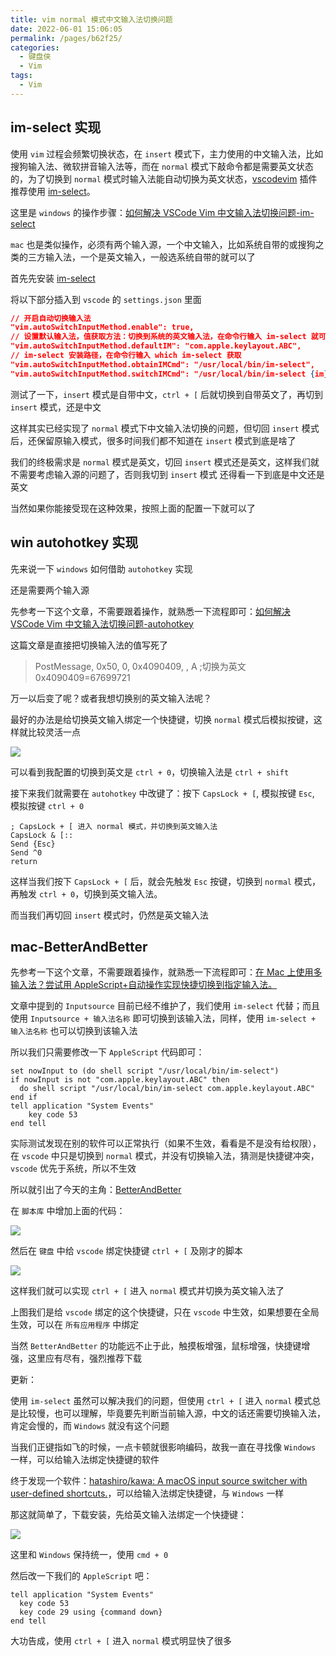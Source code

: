 ```yaml
---
title: vim normal 模式中文输入法切换问题
date: 2022-06-01 15:06:05
permalink: /pages/b62f25/
categories:
  - 键盘侠
  - Vim
tags:
  - Vim
---
```


## im-select 实现

使用 `vim` 过程会频繁切换状态，在 `insert` 模式下，主力使用的中文输入法，比如搜狗输入法、微软拼音输入法等，而在 `normal` 模式下敲命令都是需要英文状态的，为了切换到 `normal` 模式时输入法能自动切换为英文状态，[vscodevim](https://github.com/VSCodeVim/Vim#input-method) 插件推荐使用 [im-select](https://github.com/daipeihust/im-select)。

这里是 `windows` 的操作步骤：[如何解决 VSCode Vim 中文输入法切换问题-im-select](https://www.zhihu.com/question/303850876/answer/2263584870)

`mac` 也是类似操作，必须有两个输入源，一个中文输入，比如系统自带的或搜狗之类的三方输入法，一个是英文输入，一般选系统自带的就可以了

首先先安装 [im-select](https://github.com/daipeihust/im-select#macos)

将以下部分插入到 `vscode` 的 `settings.json` 里面

```json
// 开启自动切换输入法
"vim.autoSwitchInputMethod.enable": true,
// 设置默认输入法，值获取方法：切换到系统的英文输入法，在命令行输入 im-select 就可以获取当前输入法的值了
"vim.autoSwitchInputMethod.defaultIM": "com.apple.keylayout.ABC",
// im-select 安装路径，在命令行输入 which im-select 获取
"vim.autoSwitchInputMethod.obtainIMCmd": "/usr/local/bin/im-select",
"vim.autoSwitchInputMethod.switchIMCmd": "/usr/local/bin/im-select {im}"
```

测试了一下，`insert` 模式是自带中文，`ctrl + [` 后就切换到自带英文了，再切到 `insert` 模式，还是中文

这样其实已经实现了 `normal` 模式下中文输入法切换的问题，但切回 `insert` 模式后，还保留原输入模式，很多时间我们都不知道在 `insert` 模式到底是啥了

我们的终极需求是 `normal` 模式是英文，切回 `insert` 模式还是英文，这样我们就不需要考虑输入源的问题了，否则我切到 `insert` 模式 还得看一下到底是中文还是英文

当然如果你能接受现在这种效果，按照上面的配置一下就可以了

## win autohotkey 实现

先来说一下 `windows` 如何借助 `autohotkey` 实现

还是需要两个输入源

先参考一下这个文章，不需要跟着操作，就熟悉一下流程即可：[如何解决 VSCode Vim 中文输入法切换问题-autohotkey](https://www.zhihu.com/question/303850876/answer/1181682863)

这篇文章是直接把切换输入法的值写死了

> PostMessage, 0x50, 0, 0x4090409, , A ;切换为英文 0x4090409=67699721

万一以后变了呢？或者我想切换别的英文输入法呢？

最好的办法是给切换英文输入绑定一个快捷键，切换 `normal` 模式后模拟按键，这样就比较灵活一点

![](../../.vuepress/public/img/vim/007.png)

可以看到我配置的切换到英文是 `ctrl + 0`，切换输入法是 `ctrl + shift`

接下来我们就需要在 `autohotkey` 中改键了：按下 `CapsLock + [`, 模拟按键 `Esc`, 模拟按键 `ctrl + 0`

```ahk
; CapsLock + [ 进入 normal 模式，并切换到英文输入法
CapsLock & [::
Send {Esc}
Send ^0
return
```

这样当我们按下 `CapsLock + [` 后，就会先触发 `Esc` 按键，切换到 `normal` 模式，再触发 `ctrl + 0`，切换到英文输入法。

而当我们再切回 `insert` 模式时，仍然是英文输入法

## mac-BetterAndBetter

先参考一下这个文章，不需要跟着操作，就熟悉一下流程即可：[在 Mac 上使用多输入法？尝试用 AppleScript+自动操作实现快捷切换到指定输入法。](https://zhuanlan.zhihu.com/p/404763045)

文章中提到的 `Inputsource` 目前已经不维护了，我们使用 `im-select` 代替；而且使用 `Inputsource + 输入法名称` 即可切换到该输入法，同样，使用 `im-select + 输入法名称` 也可以切换到该输入法

所以我们只需要修改一下 `AppleScript` 代码即可：

```
set nowInput to (do shell script "/usr/local/bin/im-select")
if nowInput is not "com.apple.keylayout.ABC" then
  do shell script "/usr/local/bin/im-select com.apple.keylayout.ABC"
end if
tell application "System Events"
	key code 53
end tell
```

实际测试发现在别的软件可以正常执行（如果不生效，看看是不是没有给权限），在 `vscode` 中只是切换到 `normal` 模式，并没有切换输入法，猜测是快捷键冲突，`vscode` 优先于系统，所以不生效

所以就引出了今天的主角：[BetterAndBetter](https://www.better365.cn/bab2.html)

在 `脚本库` 中增加上面的代码：

![](../../.vuepress/public/img/vim/008.png)

然后在 `键盘` 中给 `vscode` 绑定快捷键 `ctrl + [` 及刚才的脚本

![](../../.vuepress/public/img/vim/009.png)

这样我们就可以实现 `ctrl + [` 进入 `normal` 模式并切换为英文输入法了

上图我们是给 `vscode` 绑定的这个快捷键，只在 `vscode` 中生效，如果想要在全局生效，可以在 `所有应用程序` 中绑定

当然 `BetterAndBetter` 的功能远不止于此，触摸板增强，鼠标增强，快捷键增强，这里应有尽有，强烈推荐下载

更新：

使用 `im-select` 虽然可以解决我们的问题，但使用 `ctrl + [` 进入 `normal` 模式总是比较慢，也可以理解，毕竟要先判断当前输入源，中文的话还需要切换输入法，肯定会慢的，而 `Windows` 就没有这个问题

当我们正键指如飞的时候，一点卡顿就很影响编码，故我一直在寻找像 `Windows` 一样，可以给输入法绑定快捷键的软件

终于发现一个软件：[hatashiro/kawa: A macOS input source switcher with user-defined shortcuts.](https://github.com/hatashiro/kawa)，可以给输入法绑定快捷键，与 `Windows` 一样

那这就简单了，下载安装，先给英文输入法绑定一个快捷键：

![](../../.vuepress/public/img/vim/048.png)

这里和 `Windows` 保持统一，使用 `cmd + 0`

然后改一下我们的 `AppleScript` 吧：

```
tell application "System Events"
  key code 53
  key code 29 using {command down}
end tell
```

大功告成，使用 `ctrl + [` 进入 `normal` 模式明显快了很多
